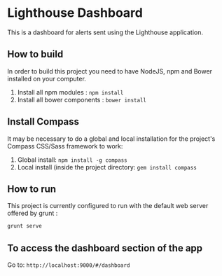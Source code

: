 # Lighthouse Dashboard

This is a dashboard for alerts sent using the Lighthouse application.

## How to build

In order to build this project you need to have NodeJS, npm and Bower installed on your computer.

1. Install all npm modules : `npm install`
1. Install all bower components : `bower install`

## Install Compass

It may be necessary to do a global and local installation for the project's Compass CSS/Sass framework to work:

1. Global install: `npm install -g compass`
2. Local install (inside the project directory: `gem install compass`


## How to run

This project is currently configured to run with the default web server offered by grunt :
```Bash
grunt serve
```

## To access the dashboard section of the app

Go to: `http://localhost:9000/#/dashboard`